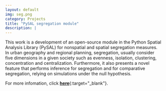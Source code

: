 ```yaml
---
layout: default
img: seg.png
category: Projects
title: "PySAL segregation module"
description: |
---
```


This work is a development of an open-source module in the Python Spatial Analysis Library (PySAL) for nonspatial and spatial segregation measures. In urban geography and regional planning, segregation, usually consider five dimensions in a given society such as evenness, isolation, clustering, concentration and centralization. Furthermore, it also presents a novel feature that performs inference for segregation and for comparative segregation, relying on simulations under the null hypothesis.

For more infomation, click [**here**](https://github.com/pysal/segregation){:target="_blank"}.
